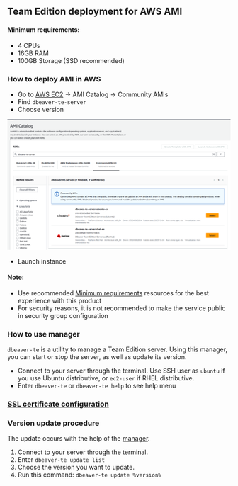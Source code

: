 ## Team Edition deployment for AWS AMI

#### Minimum requirements:

* 4 CPUs
* 16GB RAM
* 100GB Storage (SSD recommended)


### How to deploy AMI in AWS

- Go to [AWS EC2](https://us-east-1.console.aws.amazon.com/ec2/home?region=us-east-1) -> AMI Catalog -> Community AMIs
- Find `dbeaver-te-server`
- Choose version

![example](image.png)

- Launch instance

#### Note:
- Use recommended [Minimum requirements](#minimum-requirements) resources for the best experience with this product
- For security reasons, it is not recommended to make the service public in security group configuration


### How to use manager

`dbeaver-te` is a utility to manage a Team Edition server. Using this manager, you can start or stop the server, as well as update its version.

- Connect to your server through the terminal. Use SSH user as `ubuntu` if you use Ubuntu distributive, or `ec2-user` if RHEL distributive.
- Enter `dbeaver-te` or `dbeaver-te help` to see help menu


### [SSL certificate configuration](../../SSL/)


### Version update procedure

The update occurs with the help of the [manager](#team-edition-server-manager).

1. Connect to your server through the terminal.
2. Enter `dbeaver-te update list`
3. Choose the version you want to update.
4. Run this command: `dbeaver-te update %version%`